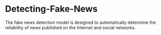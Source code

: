 # Detecting-Fake-News
The fake news detection model is designed to automatically determine the reliability of news published on the Internet and social networks.
